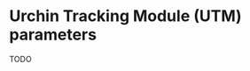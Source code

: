 # Urchin Tracking Module (UTM) parameters

<!--
https://www.linkedin.com/learning/marketing-tips-2/welcome-back

https://www.terminusapp.com/blog/utm-parameters-best-practices/

https://blog.hootsuite.com/how-to-use-utm-parameters/

https://www.digitalmaas.com/blog/a-crash-course-on-utm-tracking-codes/

https://www.cockroachlabs.com/?utm_source=carbon&utm_medium=sponsor&utm_campaign=brand-product-21-1&utm_content=go-global-learn-more&utm_term=sitewide

?ref=f918bef0ad305bf3996d7c2c49fec7ef&utm_source=plataforma&utm_campaign=MGM&utm_source=plataforma
-->

TODO
